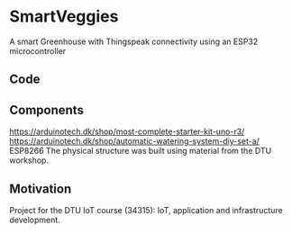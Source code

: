 # SmartVeggies
A smart Greenhouse with Thingspeak connectivity using an ESP32 microcontroller

## Code

## Components
https://arduinotech.dk/shop/most-complete-starter-kit-uno-r3/
https://arduinotech.dk/shop/automatic-watering-system-diy-set-a/
ESP8266
The physical structure was built using material from the DTU workshop.

## Motivation
Project for the DTU IoT course (34315): IoT, application and infrastructure development.
